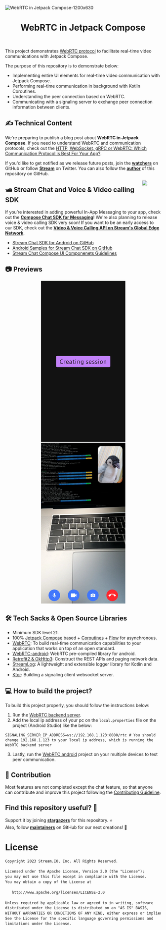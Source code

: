 ![WebRTC in Jetpack Compose-1200x630](https://user-images.githubusercontent.com/24237865/211961074-8e01056c-a820-468b-bdca-3ab2570f783a.jpg)

<h1 align="center">WebRTC in Jetpack Compose</h1></br>

This project demonstrates [WebRTC protocol](https://getstream.io/glossary/webrtc-protocol/) to facilitate real-time video communications with Jetpack Compose.

The purpose of this repository is to demonstrate below:
- Implementing entire UI elements for real-time video communication with Jetpack Compose.
- Performing real-time communication in background with Kotlin Coroutines.
- Understanding the peer connection based on WebRTC.
- Communicating with a signaling server to exchange peer connection information between clients.

## ✍️ Technical Content

We're preparing to publish a blog post about **WebRTC in Jetpack Compose**. If you need to understand WebRTC and communication protocols, check out the [HTTP, WebSocket, gRPC or WebRTC: Which Communication Protocol is Best For Your App?](https://getstream.io/blog/communication-protocols/).

If you'd like to get notified as we release future posts, join the **[watchers](https://github.com/skydoves/android-developer-roadmap/watchers)** on GitHub or follow **[Stream](https://twitter.com/getstream_io)** on Twitter. You can also follow the __[author](https://github.com/skydoves)__ of this repository on GitHub.


<a href="https://getstream.io/chat/sdk/compose">
<img src="https://user-images.githubusercontent.com/24237865/138428440-b92e5fb7-89f8-41aa-96b1-71a5486c5849.png" align="right" width="12%"/>
</a>

## 🛥 Stream Chat and Voice & Video calling SDK
If you’re interested in adding powerful In-App Messaging to your app, check out the __[Compose Chat SDK for Messaging](https://getstream.io/chat/sdk/compose/)__! We're also planning to release voice & video calling SDK very soon! If you want to be an early access to our SDK, check out the **[Video & Voice Calling API on Stream's Global Edge Network](https://getstream.io/video/)**.

- [Stream Chat SDK for Android on GitHub](https://github.com/getStream/stream-chat-android)
- [Android Samples for Stream Chat SDK on GitHub](https://github.com/getStream/android-samples)
- [Stream Chat Compose UI Componenets Guidelines](https://getstream.io/chat/docs/sdk/android/compose/overview/)

## 📷 Previews

<p align="center">
<img src="previews/preview0.png" alt="drawing" width="273" />
<img src="previews/preview1.png" alt="drawing" width="273" />
</p>

## 🛠 Tech Sacks & Open Source Libraries
- Minimum SDK level 21.
- 100% [Jetpack Compose](https://developer.android.com/jetpack/compose) based + [Coroutines](https://github.com/Kotlin/kotlinx.coroutines) + [Flow](https://kotlin.github.io/kotlinx.coroutines/kotlinx-coroutines-core/kotlinx.coroutines.flow/) for asynchronous.
- [WebRTC](https://webrtc.org/): To build real-time communication capabilities to your application that works on top of an open standard.
- [WebRTC-android](https://github.com/webrtc-sdk/android): WebRTC pre-compiled library for android.
- [Retrofit2 & OkHttp3](https://github.com/square/retrofit): Construct the REST APIs and paging network data.
- [StreamLog](https://github.com/GetStream/stream-log): A lightweight and extensible logger library for Kotlin and Android.
- [Ktor](https://github.com/ktorio/ktor): Building a signaling client websocket server.

## 💻 How to build the project?

To build this project properly, you should follow the instructions below:

1. Run the [WebRTC backend server](https://github.com/advocacies/webrtc-in-jetpack-compose/tree/main/webrtc-backend).
2. Add the local ip address of your pc on the `local.properties` file on the project (Android Studio) like the below:

```
SIGNALING_SERVER_IP_ADDRESS=ws://192.168.1.123:8080/rtc # You should change 192.168.1.123 to your local ip address, which is running the WebRTC backend server
```
3. Lastly, run the [WebRTC android](https://github.com/advocacies/webrtc-in-jetpack-compose/tree/main/webrtc-android) project on your multiple devices to test peer communication.

## 🤝 Contribution

Most features are not completed except the chat feature, so that anyone can contribute and improve this project following the [Contributing Guideline](https://github.com/GetStream/webrtc-in-jetpack-compose/blob/main/CONTRIBUTING.md).

## Find this repository useful? 💙
Support it by joining __[stargazers](https://github.com/GetStream/webrtc-in-jetpack-compose/stargazers)__ for this repository. :star: <br>
Also, follow __[maintainers](https://github.com/skydoves)__ on GitHub for our next creations! 🤩

# License
```xml
Copyright 2023 Stream.IO, Inc. All Rights Reserved.

Licensed under the Apache License, Version 2.0 (the "License");
you may not use this file except in compliance with the License.
You may obtain a copy of the License at

   http://www.apache.org/licenses/LICENSE-2.0

Unless required by applicable law or agreed to in writing, software
distributed under the License is distributed on an "AS IS" BASIS,
WITHOUT WARRANTIES OR CONDITIONS OF ANY KIND, either express or implied.
See the License for the specific language governing permissions and
limitations under the License.
```
